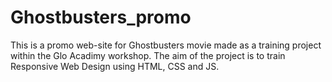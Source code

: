 # Ghostbusters_promo

This is a promo web-site for Ghostbusters movie made as a training project within the Glo Acadimy workshop.
The aim of the project is to train Responsive Web Design using HTML, CSS and JS.
